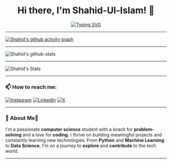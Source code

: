 <h1 align="center">Hi there, I'm Shahid-Ul-Islam! 👋</h1>


<p align="center">
  <a href="https://github.com/Khanz9664"><img src="https://readme-typing-svg.herokuapp.com?size=24&center=true&vCenter=true&width=500&lines=Passionate+CS+Student;AI+and+ML+Enthusiast;Exploring+Data+Science" alt="Typing SVG" /></a>
</p>

---

[![Shahid's github activity graph](https://github-readme-activity-graph.vercel.app/graph?username=Khanz9664&theme=github-compact)](https://github.com/Khanz9664/github-readme-activity-graph)

---

![Shahid's github-stats](https://stats.dooboo.io/api/github-stats-advanced?login=Khanz9664)

---

![Shahid's Stats](https://github-readme-stats.vercel.app/api?username=khanz9664&theme=vue-dark&show_icons=true&hide_border=true&count_private=true)

---

### 📫 How to reach me:
[![Instagram](https://img.shields.io/badge/Instagram-%23E4405F.svg?logo=Instagram&logoColor=white)](https://instagram.com/shaddy9664) [![LinkedIn](https://img.shields.io/badge/LinkedIn-%230077B5.svg?logo=linkedin&logoColor=white)](https://linkedin.com/in/shahid-ul-islam-13650998) [![X](https://img.shields.io/badge/X-black.svg?logo=X&logoColor=white)](https://x.com/Shaddy9664) 

---

### 🚀 About Me👋 
I'm a passionate **computer science** student with a knack for **problem-solving** and a love for **coding**. I thrive on building meaningful projects and constantly learning new technologies. From **Python** and **Machine Learning** to **Data Science**, I'm on a journey to **explore** and **contribute** to the tech world.

---
